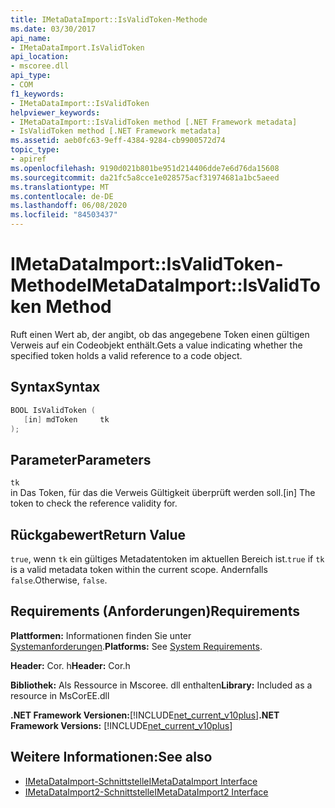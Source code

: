 ```yaml
---
title: IMetaDataImport::IsValidToken-Methode
ms.date: 03/30/2017
api_name:
- IMetaDataImport.IsValidToken
api_location:
- mscoree.dll
api_type:
- COM
f1_keywords:
- IMetaDataImport::IsValidToken
helpviewer_keywords:
- IMetaDataImport::IsValidToken method [.NET Framework metadata]
- IsValidToken method [.NET Framework metadata]
ms.assetid: aeb0fc63-9eff-4384-9284-cb9900572d74
topic_type:
- apiref
ms.openlocfilehash: 9190d021b801be951d214406dde7e6d76da15608
ms.sourcegitcommit: da21fc5a8cce1e028575acf31974681a1bc5aeed
ms.translationtype: MT
ms.contentlocale: de-DE
ms.lasthandoff: 06/08/2020
ms.locfileid: "84503437"
---
```

# <a name="imetadataimportisvalidtoken-method"></a><span data-ttu-id="c7fbd-102">IMetaDataImport::IsValidToken-Methode</span><span class="sxs-lookup"><span data-stu-id="c7fbd-102">IMetaDataImport::IsValidToken Method</span></span>
<span data-ttu-id="c7fbd-103">Ruft einen Wert ab, der angibt, ob das angegebene Token einen gültigen Verweis auf ein Codeobjekt enthält.</span><span class="sxs-lookup"><span data-stu-id="c7fbd-103">Gets a value indicating whether the specified token holds a valid reference to a code object.</span></span>  
  
## <a name="syntax"></a><span data-ttu-id="c7fbd-104">Syntax</span><span class="sxs-lookup"><span data-stu-id="c7fbd-104">Syntax</span></span>  
  
```cpp  
BOOL IsValidToken (  
   [in] mdToken     tk  
);  
```  
  
## <a name="parameters"></a><span data-ttu-id="c7fbd-105">Parameter</span><span class="sxs-lookup"><span data-stu-id="c7fbd-105">Parameters</span></span>  
 `tk`  
 <span data-ttu-id="c7fbd-106">in Das Token, für das die Verweis Gültigkeit überprüft werden soll.</span><span class="sxs-lookup"><span data-stu-id="c7fbd-106">[in] The token to check the reference validity for.</span></span>  
  
## <a name="return-value"></a><span data-ttu-id="c7fbd-107">Rückgabewert</span><span class="sxs-lookup"><span data-stu-id="c7fbd-107">Return Value</span></span>  
 <span data-ttu-id="c7fbd-108">`true`, wenn `tk` ein gültiges Metadatentoken im aktuellen Bereich ist.</span><span class="sxs-lookup"><span data-stu-id="c7fbd-108">`true` if `tk` is a valid metadata token within the current scope.</span></span> <span data-ttu-id="c7fbd-109">Andernfalls `false`.</span><span class="sxs-lookup"><span data-stu-id="c7fbd-109">Otherwise, `false`.</span></span>  
  
## <a name="requirements"></a><span data-ttu-id="c7fbd-110">Requirements (Anforderungen)</span><span class="sxs-lookup"><span data-stu-id="c7fbd-110">Requirements</span></span>  
 <span data-ttu-id="c7fbd-111">**Plattformen:** Informationen finden Sie unter [Systemanforderungen](../../get-started/system-requirements.md).</span><span class="sxs-lookup"><span data-stu-id="c7fbd-111">**Platforms:** See [System Requirements](../../get-started/system-requirements.md).</span></span>  
  
 <span data-ttu-id="c7fbd-112">**Header:** Cor. h</span><span class="sxs-lookup"><span data-stu-id="c7fbd-112">**Header:** Cor.h</span></span>  
  
 <span data-ttu-id="c7fbd-113">**Bibliothek:** Als Ressource in Mscoree. dll enthalten</span><span class="sxs-lookup"><span data-stu-id="c7fbd-113">**Library:** Included as a resource in MsCorEE.dll</span></span>  
  
 <span data-ttu-id="c7fbd-114">**.NET Framework Versionen:**[!INCLUDE[net_current_v10plus](../../../../includes/net-current-v10plus-md.md)]</span><span class="sxs-lookup"><span data-stu-id="c7fbd-114">**.NET Framework Versions:** [!INCLUDE[net_current_v10plus](../../../../includes/net-current-v10plus-md.md)]</span></span>  
  
## <a name="see-also"></a><span data-ttu-id="c7fbd-115">Weitere Informationen:</span><span class="sxs-lookup"><span data-stu-id="c7fbd-115">See also</span></span>

- [<span data-ttu-id="c7fbd-116">IMetaDataImport-Schnittstelle</span><span class="sxs-lookup"><span data-stu-id="c7fbd-116">IMetaDataImport Interface</span></span>](imetadataimport-interface.md)
- [<span data-ttu-id="c7fbd-117">IMetaDataImport2-Schnittstelle</span><span class="sxs-lookup"><span data-stu-id="c7fbd-117">IMetaDataImport2 Interface</span></span>](imetadataimport2-interface.md)
